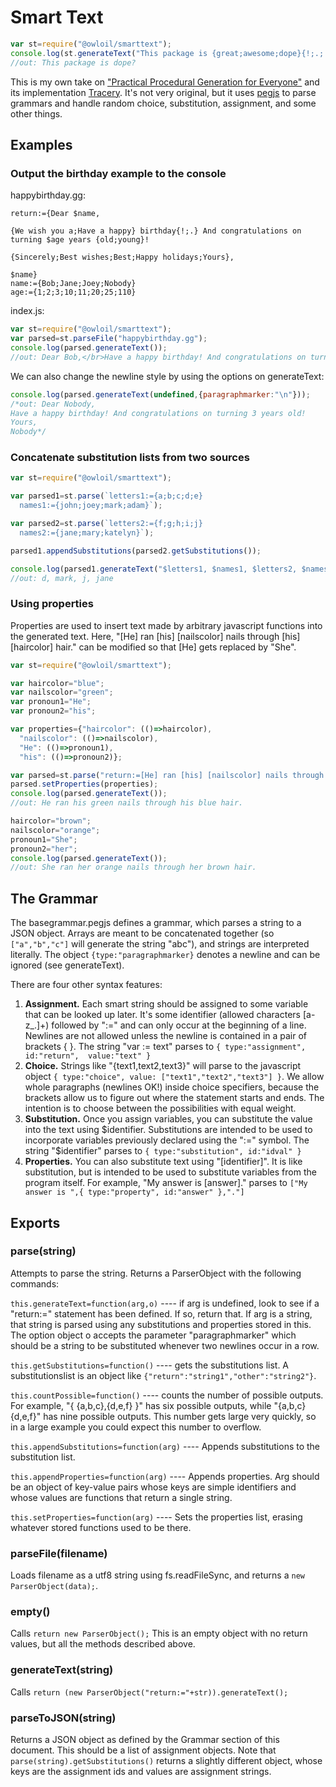 Smart Text
=====

```javascript
var st=require("@owloil/smarttext");
console.log(st.generateText("This package is {great;awesome;dope}{!;.;!!!;?}"));
//out: This package is dope?
```

This is my own take on ["Practical Procedural Generation for Everyone"](https://www.youtube.com/watch?v=WumyfLEa6bU) and its implementation [Tracery](http://tracery.io/).
It's not very original, but it uses [pegjs](https://pegjs.org/) to 
parse grammars and handle random choice, substitution, assignment, and 
some other things.


Examples
---

### Output the birthday example to the console
happybirthday.gg:
```
return:={Dear $name,

{We wish you a;Have a happy} birthday{!;.} And congratulations on turning $age years {old;young}!

{Sincerely;Best wishes;Best;Happy holidays;Yours},

$name}
name:={Bob;Jane;Joey;Nobody}
age:={1;2;3;10;11;20;25;110}
```

index.js:
```javascript
var st=require("@owloil/smarttext");
var parsed=st.parseFile("happybirthday.gg");
console.log(parsed.generateText());
//out: Dear Bob,</br>Have a happy birthday! And congratulations on turning 11 years young!</br>Yours,</br>Joey
```

We can also change the newline style by using the options on generateText:
```javascript
console.log(parsed.generateText(undefined,{paragraphmarker:"\n"}));
/*out: Dear Nobody,
Have a happy birthday! And congratulations on turning 3 years old!
Yours,
Nobody*/
```

### Concatenate substitution lists from two sources

```javascript
var st=require("@owloil/smarttext");

var parsed1=st.parse(`letters1:={a;b;c;d;e}
  names1:={john;joey;mark;adam}`);

var parsed2=st.parse(`letters2:={f;g;h;i;j}
  names2:={jane;mary;katelyn}`);

parsed1.appendSubstitutions(parsed2.getSubstitutions());

console.log(parsed1.generateText("$letters1, $names1, $letters2, $names2"));
//out: d, mark, j, jane
```

### Using properties

Properties are used to insert text made by arbitrary javascript functions into the generated text. 
Here, "[He] ran [his] [nailscolor] nails through [his] [haircolor] hair." can be modified so that 
[He] gets replaced by "She". 

```javascript
var st=require("@owloil/smarttext");

var haircolor="blue";
var nailscolor="green";
var pronoun1="He";
var pronoun2="his";

var properties={"haircolor": (()=>haircolor), 
  "nailscolor": (()=>nailscolor),
  "He": (()=>pronoun1),
  "his": (()=>pronoun2)};

var parsed=st.parse("return:=[He] ran [his] [nailscolor] nails through [his] [haircolor] hair.");
parsed.setProperties(properties);
console.log(parsed.generateText());
//out: He ran his green nails through his blue hair.

haircolor="brown";
nailscolor="orange";
pronoun1="She";
pronoun2="her";
console.log(parsed.generateText());
//out: She ran her orange nails through her brown hair.
```

The Grammar
---

The basegrammar.pegjs defines a grammar, which parses a string to a JSON object.
Arrays are meant to be concatenated together (so `["a","b","c"]` will generate the string
"abc"), and strings are interpreted literally. The object `{type:"paragraphmarker}` denotes
a newline and can be ignored (see generateText).

There are four other syntax features:
 1. **Assignment.** Each smart string should be assigned to some variable that can be looked
up later. It's some identifier (allowed characters [a-z\_.]+) followed by ":=" and can only
occur at the beginning of a line. Newlines are not allowed unless the newline is contained in a 
pair of brackets { }. The string "var := text" parses to `{ type:"assignment", id:"return", 
value:"text" }`
 2. **Choice.** Strings like "{text1,text2,text3}" will parse to the javascript object `{ type:"choice", value:
["text1","text2","text3"] }`. We allow whole paragraphs (newlines OK!) inside choice 
specifiers, because the brackets allow us to figure out where the statement starts and 
ends. The intention is to choose between the possibilities with equal weight.
 3. **Substitution.** Once you assign variables, you can substitute the value into the text
using $identifier. Substitutions are intended to be used to incorporate variables
previously declared using the ":=" symbol. The string "$identifier" parses to 
`{ type:"substitution", id:"idval" }`
 4. **Properties.** You can also substitute text using "[identifier]". It is like substitution,
but is intended to be used to substitute variables from the program itself. For example,
"My answer is [answer]." parses to `["My answer is ",{ type:"property", id:"answer" },"."]`

Exports
---


### parse(string)

Attempts to parse the string. Returns a ParserObject with the following commands:

`this.generateText=function(arg,o)` ---- if arg is undefined, look to see if a "return:=" statement
has been defined. If so, return that. If arg is a string, that string is parsed using any substitutions and 
properties stored in this. The option object o accepts the parameter "paragraphmarker" which should be 
a string to be substituted whenever two newlines occur in a row.

`this.getSubstitutions=function()` ---- gets the substitutions list. 
A substitutionslist is an object like 
`{"return":"string1","other":"string2"}`.

`this.countPossible=function()` ---- counts the number of possible outputs. For example, 
"{ {a,b,c},{d,e,f} }" has six possible outputs, while "{a,b,c} {d,e,f}" has nine possible outputs.
This number gets large very quickly, so in a large example you could expect this number to overflow.

`this.appendSubstitutions=function(arg)` ---- Appends substitutions to the substitution list.

`this.appendProperties=function(arg)` ---- Appends properties. Arg should be an object of key-value
pairs whose keys are simple identifiers and whose values are functions that return a single string.

`this.setProperties=function(arg)` ---- Sets the properties list, erasing whatever stored functions
used to be there.


### parseFile(filename)
Loads filename as a utf8 string using fs.readFileSync, and returns a `new ParserObject(data);`.


### empty()
Calls  `return new ParserObject();` This is an empty object with no return values, but all the 
methods described above.

### generateText(string)
Calls  `return (new ParserObject("return:="+str)).generateText();`

### parseToJSON(string)
Returns a JSON object as defined by the Grammar section of this document. This should be 
a list of assignment objects. Note that
`parse(string).getSubstitutions()` returns a slightly different object, whose keys are the 
assignment ids and values are assignment strings. 
